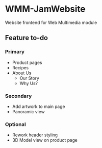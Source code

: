 # WMM-JamWebsite
Website frontend for Web Multimedia module

## Feature to-do
### Primary
- Product pages
- Recipes
- About Us
    - Our Story
    - Why Us?

### Secondary
- Add artwork to main page
- Panoramic view

### Optional
- Rework header styling
- 3D Model view on product page

